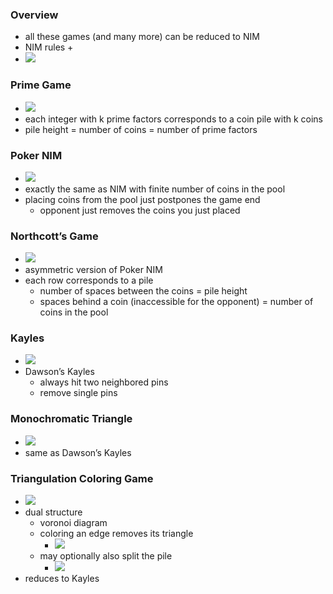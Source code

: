 ### Overview
+ all these games (and many more) can be reduced to NIM
+ NIM rules
	+  
+ ![](Pasted%20image%2020231102153544.png)

### Prime Game
+ ![](Pasted%20image%2020231102124826.png)
+ each integer with k prime factors corresponds to a coin pile with k coins
+ pile height = number of coins = number of prime factors

###  Poker NIM
+ ![](Pasted%20image%2020231102125006.png)
+ exactly the same as NIM with finite number of coins in the pool
+ placing coins from the pool just postpones the game end
	+ opponent just removes the coins you just placed

### Northcott’s Game
+ ![](Pasted%20image%2020231102145821.png)
+ asymmetric version of Poker NIM
+ each row corresponds to a pile
	+ number of spaces between the coins = pile height
	+ spaces behind a coin (inaccessible for the opponent) = number of coins in the pool

### Kayles
+ ![](Pasted%20image%2020231102150228.png)
+ Dawson’s Kayles
	+ always hit two neighbored pins
	+ remove single pins

### Monochromatic Triangle
+ ![](Pasted%20image%2020231102150637.png)
+ same as Dawson’s Kayles

### Triangulation Coloring Game
+ ![](Pasted%20image%2020231102150717.png)
+ dual structure
	+ voronoi diagram
	+ coloring an edge removes its triangle
		+ ![](Pasted%20image%2020231102153357.png)
	+ may optionally also split the pile
		+ ![](Pasted%20image%2020231102153302.png)
+ reduces to Kayles

